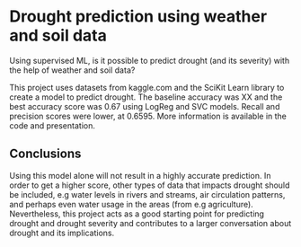 # Drought prediction using weather and soil data

Using supervised ML, is it possible to predict drought (and its severity) with the help of weather and soil data?

This project uses datasets from kaggle.com and the SciKit Learn library to create a model to predict drought. The baseline accuracy was XX and the best accuracy score was 0.67 using LogReg and SVC models. Recall and precision scores were lower, at 0.6595. More information is available in the code and presentation.

## Conclusions
Using this model alone will not result in a highly accurate prediction. In order to get a higher score, other types of data that impacts drought should be included, e.g water levels in rivers and streams, air circulation patterns, and perhaps even water usage in the areas (from e.g agriculture). Nevertheless, this project acts as a good starting point for predicting drought and drought severity and contributes to a larger conversation about drought and its implications.
